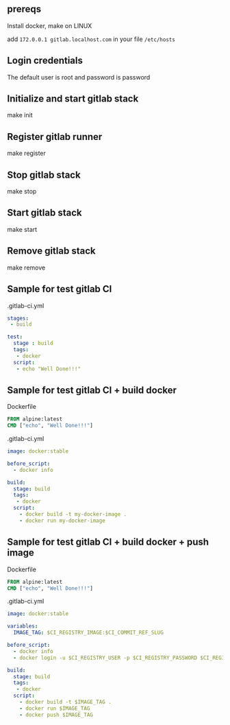## prereqs

Install docker, make on LINUX

add `172.0.0.1 gitlab.localhost.com` in your file `/etc/hosts`

## Login credentials

The default user is root and password is password

## Initialize and start gitlab stack

make init

## Register gitlab runner

make register

## Stop gitlab stack

make stop

## Start gitlab stack

make start

## Remove gitlab stack

make remove

## Sample for test gitlab CI

.gitlab-ci.yml

```yaml
stages:
 - build

test:
  stage : build
  tags:
   - docker
  script:
   - echo "Well Done!!!"
```

## Sample for test gitlab CI + build docker

Dockerfile

```Dockerfile
FROM alpine:latest
CMD ["echo", "Well Done!!!"]
```

.gitlab-ci.yml

```yaml
image: docker:stable

before_script:
  - docker info

build:
  stage: build
  tags:
   - docker    
  script:
    - docker build -t my-docker-image .
    - docker run my-docker-image
```

## Sample for test gitlab CI + build docker + push image

Dockerfile

```Dockerfile
FROM alpine:latest
CMD ["echo", "Well Done!!!"]
```

.gitlab-ci.yml

```yaml
image: docker:stable

variables:
  IMAGE_TAG: $CI_REGISTRY_IMAGE:$CI_COMMIT_REF_SLUG

before_script:
  - docker info
  - docker login -u $CI_REGISTRY_USER -p $CI_REGISTRY_PASSWORD $CI_REGISTRY  

build:
  stage: build
  tags:
   - docker    
  script:
    - docker build -t $IMAGE_TAG .
    - docker run $IMAGE_TAG
    - docker push $IMAGE_TAG
```